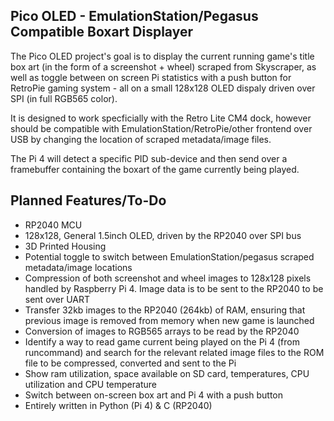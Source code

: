 ## Pico OLED - EmulationStation/Pegasus Compatible Boxart Displayer 
The Pico OLED project's goal is to display the current running game's title box art (in the form of a screenshot + wheel) scraped from Skyscraper, as well as toggle between on screen Pi statistics with a push button for RetroPie gaming system - all on a small 128x128 OLED dispaly driven over SPI (in full RGB565 color). 

It is designed to work specficially with the Retro Lite CM4 dock, however should be compatible with EmulationStation/RetroPie/other frontend over USB by changing the location of scraped metadata/image files. 

The Pi 4 will detect a specific PID sub-device and then send over a framebuffer containing the boxart of the game currently being played. 

## Planned Features/To-Do
- RP2040 MCU 
- 128x128, General 1.5inch OLED, driven by the RP2040 over SPI bus
- 3D Printed Housing 
- Potential toggle to switch between EmulationStation/pegasus scraped metadata/image locations
- Compression of both screenshot and wheel images to 128x128 pixels handled by Raspberry Pi 4. Image data is to be sent to the RP2040 to be sent over UART
- Transfer 32kb images to the RP2040 (264kb) of RAM, ensuring that previous image is removed from memory when new game is launched 
- Conversion of images to RGB565 arrays to be read by the RP2040
- Identify a way to read game current being played on the Pi 4 (from runcommand) and search for the relevant related image files to the ROM file to be compressed, converted and sent to the Pi 
- Show ram utilization, space available on SD card, temperatures, CPU utilization and CPU temperature
- Switch between on-screen box art and Pi 4 with a push button 
- Entirely written in Python (Pi 4) & C (RP2040)
